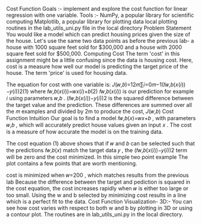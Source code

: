 Cost Function
Goals :-
implement and explore the cost function for linear regression with one variable.
Tools :-
NumPy, a popular library for scientific computing
Matplotlib, a popular library for plotting data
local plotting routines in the lab_utils_uni.py file in the local directory
Problem Statement
You would like a model which can predict housing prices given the size of the house.
Let's use the same two data points as before the previous lab- a house with 1000 square feet sold for $300,000 and a house with 2000 square feet sold for $500,000.
Computing Cost
The term 'cost' in this assignment might be a little confusing since the data is housing cost. Here, cost is a measure how well our model is predicting the target price of the house. The term 'price' is used for housing data.

The equation for cost with one variable is:
𝐽(𝑤,𝑏)=12𝑚∑𝑖=0𝑚−1(𝑓𝑤,𝑏(𝑥(𝑖))−𝑦(𝑖))2(1)
where
𝑓𝑤,𝑏(𝑥(𝑖))=𝑤𝑥(𝑖)+𝑏(2)
𝑓𝑤,𝑏(𝑥(𝑖))
  is our prediction for example  𝑖
  using parameters  𝑤,𝑏
 .
(𝑓𝑤,𝑏(𝑥(𝑖))−𝑦(𝑖))2
  is the squared difference between the target value and the prediction.
These differences are summed over all the  𝑚
  examples and divided by 2m to produce the cost,  𝐽(𝑤,𝑏)
  Cost Function Intuition
  Our goal is to find a model  𝑓𝑤,𝑏(𝑥)=𝑤𝑥+𝑏
 , with parameters  𝑤,𝑏
 , which will accurately predict house values given an input  𝑥
 . The cost is a measure of how accurate the model is on the training data.

The cost equation (1) above shows that if  𝑤
  and  𝑏
  can be selected such that the predictions  𝑓𝑤,𝑏(𝑥)
  match the target data  𝑦
 , the  (𝑓𝑤,𝑏(𝑥(𝑖))−𝑦(𝑖))2
  term will be zero and the cost minimized. In this simple two point example
  The plot contains a few points that are worth mentioning.

cost is minimized when  𝑤=200
 , which matches results from the previous lab
Because the difference between the target and pediction is squared in the cost equation, the cost increases rapidly when  𝑤
  is either too large or too small.
Using the w and b selected by minimizing cost results in a line which is a perfect fit to the data.
Cost Function Visualization- 3D:-
You can see how cost varies with respect to both w and b by plotting in 3D or using a contour plot.
The routines are in lab_utils_uni.py in the local directory.
 
